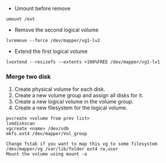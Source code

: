* Umount before remove
```
umount /ext
```
* Remove the second logical volume
```
lvremove --force /dev/mapper/vg1-lv2
```
* Extend the first logical volume
```
lvextend --resizefs --extents +100%FREE /dev/mapper/vg1-lv1
```

### Merge two disk
1. Create physical volume for each disk.
2. Create a new volume group and assign all disks for it.
3. Create a new logical volume in the volume group.
4. Create a new filesystem for the logical volume.
```
pvcreate <volume from prev list>
lvmdiskscan
vgcreate <name> /dev/vdb
mkfs.ext4 /dev/mapper/Vol_group

Change fstab if you want to map this vg to some filesystem
/dev/mapper/vg /var/lib/folder ext4 rw,user 
Mount the volume using mount -a
```